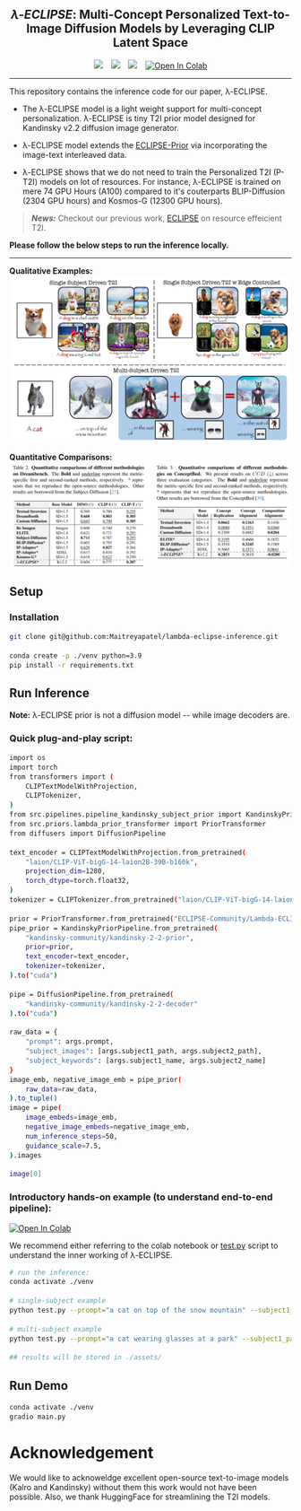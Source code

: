 ## <div align="center"> <i>&lambda;-ECLIPSE</i>: Multi-Concept Personalized Text-to-Image Diffusion Models by Leveraging CLIP Latent Space </div>

<div align="center">
  <a href="https://eclipse-t2i.github.io/Lambda-ECLIPSE/"><img src="https://img.shields.io/static/v1?label=Project%20Page&message=GitHub&color=blue&logo=github"></a> &ensp;
  <a href="#"><img src="https://img.shields.io/static/v1?label=ArXiv&message=2312.04655&color=B31B1B&logo=arxiv"></a> &ensp;
  <a href="https://huggingface.co/ECLIPSE-Community/Lambda-ECLIPSE-Prior-v1.0"><img src="https://img.shields.io/static/v1?label=Model Weights&message=HuggingFace&color=yellow"></a> &ensp;
  <a href="#" target="_parent"><img src="https://colab.research.google.com/assets/colab-badge.svg" alt="Open In Colab"/></a>
</div>

---

This repository contains the inference code for our paper, &lambda;-ECLIPSE.

- The &lambda;-ECLIPSE model is a light weight support for multi-concept personalization. &lambda;-ECLIPSE is tiny T2I prior model designed for Kandinsky v2.2 diffusion image generator.

- &lambda;-ECLIPSE model extends the [ECLIPSE-Prior](https://huggingface.co/ECLIPSE-Community/ECLIPSE_KandinskyV22_Prior)  via incorporating the image-text interleaved data.

- &lambda;-ECLIPSE shows that we do not need to train the Personalized T2I (P-T2I) models on lot of resources. For instance, &lambda;-ECLIPSE is trained on mere 74 GPU Hours (A100) compared to it's couterparts BLIP-Diffusion (2304 GPU hours) and Kosmos-G (12300 GPU hours).

> **_News:_**  Checkout our previous work, [ECLIPSE](https://eclipse-t2i.vercel.app/) on resource effeicient T2I.


**Please follow the below steps to run the inference locally.**

---

**Qualitative Examples:**
![Examples](./assets/overview_white.png)


**Quantitative Comparisons:**
![Results](./assets/results.png)


## Setup

### Installation
```bash
git clone git@github.com:Maitreyapatel/lambda-eclipse-inference.git

conda create -p ./venv python=3.9
pip install -r requirements.txt
```

## Run Inference

**Note:** &lambda;-ECLIPSE prior is not a diffusion model -- while image decoders are.

### Quick plug-and-play script:
```bash
import os
import torch
from transformers import (
    CLIPTextModelWithProjection,
    CLIPTokenizer,
)
from src.pipelines.pipeline_kandinsky_subject_prior import KandinskyPriorPipeline
from src.priors.lambda_prior_transformer import PriorTransformer
from diffusers import DiffusionPipeline

text_encoder = CLIPTextModelWithProjection.from_pretrained(
    "laion/CLIP-ViT-bigG-14-laion2B-39B-b160k",
    projection_dim=1280,
    torch_dtype=torch.float32,
)
tokenizer = CLIPTokenizer.from_pretrained("laion/CLIP-ViT-bigG-14-laion2B-39B-b160k")

prior = PriorTransformer.from_pretrained("ECLIPSE-Community/Lambda-ECLIPSE-Prior-v1.0")
pipe_prior = KandinskyPriorPipeline.from_pretrained(
    "kandinsky-community/kandinsky-2-2-prior",
    prior=prior,
    text_encoder=text_encoder,
    tokenizer=tokenizer,
).to("cuda")

pipe = DiffusionPipeline.from_pretrained(
    "kandinsky-community/kandinsky-2-2-decoder"
).to("cuda")

raw_data = {
    "prompt": args.prompt,
    "subject_images": [args.subject1_path, args.subject2_path],
    "subject_keywords": [args.subject1_name, args.subject2_name]
}
image_emb, negative_image_emb = pipe_prior(
    raw_data=raw_data,
).to_tuple()
image = pipe(
    image_embeds=image_emb,
    negative_image_embeds=negative_image_emb,
    num_inference_steps=50,
    guidance_scale=7.5,
).images

image[0]
```

### Introductory hands-on example (to understand end-to-end pipeline):
<a href="#" target="_parent"><img src="https://colab.research.google.com/assets/colab-badge.svg" alt="Open In Colab"/></a>

We recommend either referring to the colab notebook or [test.py](test.py) script to understand the inner working of &lambda;-ECLIPSE.

```bash
# run the inference:
conda activate ./venv

# single-subject example
python test.py --prompt="a cat on top of the snow mountain" --subject1_path="./assets/cat.png" --subject1_name="cat"

# multi-subject example
python test.py --prompt="a cat wearing glasses at a park" --subject1_path="./assets/cat.png" --subject1_name="cat" --subject2_path="./assets/blue_sunglasses.png" --subject2_name="glasses"

## results will be stored in ./assets/
```

## Run Demo
```bash
conda activate ./venv
gradio main.py
```


# Acknowledgement

We would like to acknoweldge excellent open-source text-to-image models (Kalro and Kandinsky) without them this work would not have been possible. Also, we thank HuggingFace for streamlining the T2I models.
